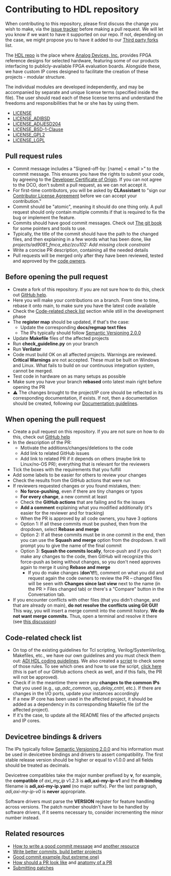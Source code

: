 # Contributing to HDL repository

When contributing to this repository, please first discuss the change you wish
to make, via the [issue tracker](https://github.com/analogdevicesinc/hdl/issues)
before making a pull request. We will let you know if we want to have it
supported on our repo. If not, depending on the case, we might propose you to
have it added to our
[Third party forks](https://analogdevicesinc.github.io/hdl/user_guide/third_party.html)
list.

The [HDL repo](https://github.com/analogdevicesinc/hdl) is the place where
[Analog Devices, Inc.](https://www.analog.com/en/index.html) provides FPGA
reference designs for selected hardware, featuring some of our products
interfacing to publicly-available FPGA evaluation boards.
Alongside these, we have custom IP cores designed to facilitate the creation
of these projects - modular structure.

The individual modules are developed independently, and may be accompanied by
separate and unique license terms (specified inside the file).
The user should read each of these license terms and understand the freedoms
and responsibilities that he or she has by using them.

-  [LICENSE](https://github.com/analogdevicesinc/hdl/blob/main/LICENSE)
-  [LICENSE_ADIBSD](https://github.com/analogdevicesinc/hdl/blob/main/LICENSE_ADIBSD)
-  [LICENSE_ADIJESD204](https://github.com/analogdevicesinc/hdl/blob/main/LICENSE_ADIJESD204)
-  [LICENSE_BSD-1-Clause](https://github.com/analogdevicesinc/hdl/blob/main/LICENSE_BSD-1-Clause)
-  [LICENSE_GPL2](https://github.com/analogdevicesinc/hdl/blob/main/LICENSE_GPL2)
-  [LICENSE_LGPL](https://github.com/analogdevicesinc/hdl/blob/main/LICENSE_LGPL)

## Pull request rules

- Commit message includes a "Signed-off-by: [name] < email >" to the commit
    message. This ensures you have the rights to submit your code, by agreeing
    to the
    [Developer Certificate of Origin](https://developercertificate.org/).
    If you can not agree to the DCO, don't submit a pull request, as we can
    not accept it.
- For first-time contributors, you will be asked by **CLAssistant** to
  "sign our [Contributor License Agreement](https://cla-assistant.io/analogdevicesinc/hdl?pullRequest=959)
  before we can accept your contribution."
- Commit should be "atomic", meaning it should do one thing only.
  A pull request should only contain multiple commits if that is required
  to fix the bug or implement the feature.
- Commits should have good commit messages. Check out
  [The git book](https://git-scm.com/book/en/v2/Distributed-Git-Contributing-to-a-Project)
  for some pointers and tools to use.
- Typically, the title of the commit should have the path to the changed files, and
  then explaining in a few words what has been done, like
  *projects/ad9081_fmca_ebz/zcu102: Add missing clock constraint*
- Write a concise PR description, containing all the needed details
- Pull requests will be merged only after they have been reviewed, tested and
  approved by the
  [code owners](https://github.com/analogdevicesinc/hdl/blob/main/.github/CODEOWNERS).

## Before opening the pull request

- Create a fork of this repository. If you are not sure how to do this,
  check out
  [GitHub help](https://help.github.com/en/github/getting-started-with-github/fork-a-repo).
- Here you will make your contributions on a branch. From time to time,
  rebase it onto main, to make sure you have the latest code available
- Check the [Code-related check list](#code-related-check-list) section while still in the development
  phase
- The **register map** should be updated, if that's the case:
  * Update the corresponding **docs/regmap text files**
  * The IPs typically should follow
    [Semantic Versioning 2.0.0](https://semver.org/)
- Update **Makefile** files of the affected projects
- Run **check_guideline.py** on your branch
- Run **Verilator**
- Code must build OK on all affected projects. Warnings are reviewed.
  **Critical Warnings** are not accepted. These must be built on Windows
  and Linux. What fails to build on our continuous integration system,
  cannot be merged.
- Test code in hardware on as many setups as possible
- Make sure you have your branch **rebased** onto latest main right before
  opening the PR
- :warning: The changes brought to the project/IP core should be reflected in its
  corresponding documentation, if exists. If not, then a documentation
  should be created, following our
  [Documentation guidelines](https://analogdevicesinc.github.io/hdl/user_guide/docs_guidelines.html).

## When opening the pull request

- Create a pull request on this repository. If you are not sure on how to
  do this, check out
  [GitHub help](https://help.github.com/en/github/collaborating-with-issues-and-pull-requests/creating-a-pull-request-from-a-fork)
- In the description of the PR:
  - Motivate the additions/changes/deletions to the code
  - Add link to related GitHub issues
  - Add link to related PR if it depends on others (maybe link to
    Linux/no-OS PR); everything that is relevant for the reviewers
- Tick the boxes with the requirements that you fulfill
- Add some labels to be easier for others to review your changes
- Check the results from the GitHub actions that were run
- If reviewers requested changes or you found mistakes, then:
  - **No force-pushing**, even if there are tiny changes or typos
  - **For every change**, a new commit at least
  - Check the **GitHub actions** that are failing and fix the issues
  - **Add a comment** explaining what you modified additionally (it's easier
    for the reviewer and for tracking)
  - When the PR is approved by all code owners, you have 3 options
  - Option 1: If all these commits must be pushed, then from the dropdown,
    select **Rebase and merge**
  - Option 2: If all these commits must be in one commit in the end, then you
    can use the **Squash and merge** option from the dropdown.
    It will prompt you to give the name of the final commit
  - Option 3: **Squash the commits locally**, force-push and if you don't
    make any changes to the code, then GitHub will recognize this force-push
    as being without changes, so you don't need approves again to merge it
    using **Rebase and merge**
    - If you do make changes (**don't!!**), comment on what you did and
      request again the code owners to review the PR – changed files will be
      seen with **Changes since last view** next to the name
      (in the PR > Files changed tab) or there's a "Compare" button in the
      Conversation tab.
- If you encounter conflicts with other files (that you didn't change, and
  that are already on main), **do not resolve the conflicts using Git GUI!**
  This way, you will insert a merge commit into the commit history.
  **We do not want merge commits.** Thus, open a terminal and resolve
  it there (see [this discussion](https://stackoverflow.com/a/162056))

## Code-related check list

- On top of the existing guidelines for Tcl scripting, Verilog/SystemVerilog,
  Makefiles, etc., we have our own guidelines and you must check them out:
  [ADI HDL coding guidelines](https://analogdevicesinc.github.io/hdl/user_guide/hdl_coding_guidelines.html).
  We also created a
  [script](https://github.com/analogdevicesinc/hdl/blob/main/.github/scripts/check_guideline.py)
  to check some of those rules. To see which ones and how to use the script,
  [click here](https://github.com/analogdevicesinc/hdl/blob/main/.github/scripts/readme_check_guideline.md)
  (this is part of our GitHub actions check as well, and if this fails,
  the PR will not be approved).
- Check if in the meantime there were any **changes to the common IPs**
  that you used (e.g., *up_adc_common*, *up_delay_cntrl*, etc.).
  If there are changes in the I/O ports, update your instances accordingly
- If a new IP core has been used in the affected project, it should be added
  as a dependency in its corresponding Makefile file (of the affected project).
- If it's the case, to update all the README files of the affected projects
  and IP cores.

## Devicetree bindings & drivers

The IPs typically follow [Semantic Versioning 2.0.0](https://semver.org/)
and his information must be used in devicetree bindings and drivers to assert
compatibility. The first stable release version should be higher or equal to
v1.0.0 and all fields should be treated as decimals.

Devicetree compatibles take the major number prefixed by **v**, for example,
the **compatible** of *axi_my_ip* v1.2.3 is **adi,axi-my-ip-v1** and the
**dt-binding** filename is **adi,axi-my-ip.yaml** (no major suffix). Per the
last paragraph, *adi,axi-my-ip-v0* is **never** appropriate.

Software drivers must parse the **VERSION** register for feature handling
across versions. The patch number shouldn't have to be handled by software
drivers, if it seems necessary to, consider incrementing the minor number
instead.

## Related resources

* [How to write a good commit message](https://cbea.ms/git-commit/) and [another resource](https://gist.github.com/rsp/057481db4dbd999bb7077f211f53f212)
* [Write better commits, build better projects](https://github.blog/2022-06-30-write-better-commits-build-better-projects/)
* [Good commit example (but extreme one)](https://dhwthompson.com/2019/my-favourite-git-commit)
* [How should a PR look like](https://opensource.com/article/18/6/anatomy-perfect-pull-request) and [anatomy of a PR](https://github.blog/2015-01-21-how-to-write-the-perfect-pull-request/)
* [Submitting patches](https://github.com/analogdevicesinc/linux/blob/main/Documentation/process/submitting-patches.rst)
